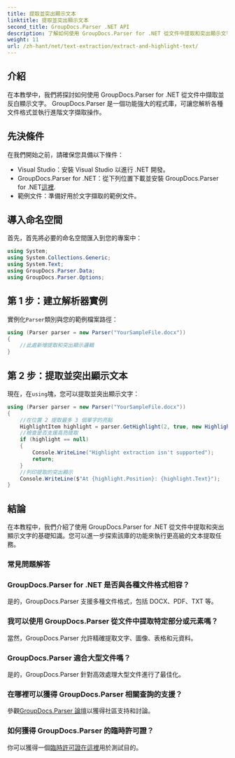 ```yaml
---
title: 提取並突出顯示文本
linktitle: 提取並突出顯示文本
second_title: GroupDocs.Parser .NET API
description: 了解如何使用 GroupDocs.Parser for .NET 從文件中提取和突出顯示文字。在 .NET 專案中高效提取文字的簡單步驟。
weight: 11
url: /zh-hant/net/text-extraction/extract-and-highlight-text/
---
```

## 介紹
在本教學中，我們將探討如何使用 GroupDocs.Parser for .NET 從文件中擷取並反白顯示文字。 GroupDocs.Parser 是一個功能強大的程式庫，可讓您解析各種文件格式並執行進階文字擷取操作。
## 先決條件
在我們開始之前，請確保您具備以下條件：
- Visual Studio：安裝 Visual Studio 以進行 .NET 開發。
-  GroupDocs.Parser for .NET：從下列位置下載並安裝 GroupDocs.Parser for .NET[這裡](https://releases.groupdocs.com/parser/net/).
- 範例文件：準備好用於文字擷取的範例文件。

## 導入命名空間
首先，首先將必要的命名空間匯入到您的專案中：
```csharp
using System;
using System.Collections.Generic;
using System.Text;
using GroupDocs.Parser.Data;
using GroupDocs.Parser.Options;
```
## 第 1 步：建立解析器實例
實例化`Parser`類別與您的範例檔案路徑：
```csharp
using (Parser parser = new Parser("YourSampleFile.docx"))
{
    //此處新增提取和突出顯示邏輯
}
```
## 第 2 步：提取並突出顯示文本
現在，在`using`塊，您可以提取並突出顯示文字：
```csharp
using (Parser parser = new Parser("YourSampleFile.docx"))
{
    //在位置 2 提取最多 3 個單字的亮點
    HighlightItem highlight = parser.GetHighlight(2, true, new HighlightOptions(3));
    //檢查是否支援高亮提取
    if (highlight == null)
    {
        Console.WriteLine("Highlight extraction isn't supported");
        return;
    }
    //列印提取的突出顯示
    Console.WriteLine($"At {highlight.Position}: {highlight.Text}");
}
```

## 結論
在本教程中，我們介紹了使用 GroupDocs.Parser for .NET 從文件中提取和突出顯示文字的基礎知識。您可以進一步探索該庫的功能來執行更高級的文本提取任務。

### 常見問題解答
### GroupDocs.Parser for .NET 是否與各種文件格式相容？
是的，GroupDocs.Parser 支援多種文件格式，包括 DOCX、PDF、TXT 等。
### 我可以使用 GroupDocs.Parser 從文件中提取特定部分或元素嗎？
當然，GroupDocs.Parser 允許精確提取文字、圖像、表格和元資料。
### GroupDocs.Parser 適合大型文件嗎？
是的，GroupDocs.Parser 針對高效處理大型文件進行了最佳化。
### 在哪裡可以獲得 GroupDocs.Parser 相關查詢的支援？
參觀[GroupDocs.Parser 論壇](https://forum.groupdocs.com/c/parser/17)以獲得社區支持和討論。
### 如何獲得 GroupDocs.Parser 的臨時許可證？
你可以獲得一個[臨時許可證在這裡](https://purchase.groupdocs.com/temporary-license/)用於測試目的。